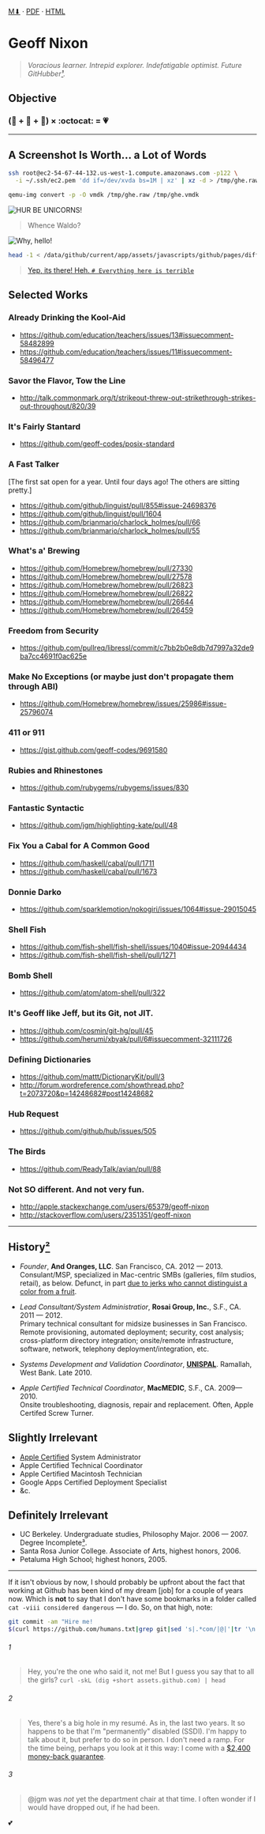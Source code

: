 [M⬇︎][MD] · [PDF][PDF] · [HTML][HTML]

Geoff Nixon
===========
> _Voracious learner. Intrepid explorer. Indefatigable optimist. Future GitHubber[¹](#1)._


Objective
---------

### (:city_sunrise: + :trolleybus: + :office:) × :octocat: = :heartpulse: ###

---------------------------------------
A Screenshot Is Worth... a Lot of Words
---------------------------------------

```sh
ssh root@ec2-54-67-44-132.us-west-1.compute.amazonaws.com -p122 \
  -i ~/.ssh/ec2.pem 'dd if=/dev/xvda bs=1M | xz' | xz -d > /tmp/ghe.raw

qemu-img convert -p -O vmdk /tmp/ghe.raw /tmp/ghe.vmdk
```

![HUR BE UNICORNS!][unicorns]

   > Whence Waldo?

![Why, hello!][preflight-checks]

```sh
head -1 < /data/github/current/app/assets/javascripts/github/pages/diffs/split.coffee
```
> [Yep, its there! Heh. `# Everything here is terrible`](https://cloud.githubusercontent.com/assets/98681/4139311/699ef6da-3399-11e4-8d8e-cf0a9e902867.gif)


Selected Works
--------------

### Already Drinking the Kool-Aid
 - https://github.com/education/teachers/issues/13#issuecomment-58482899
 - https://github.com/education/teachers/issues/11#issuecomment-58496477

### Savor the Flavor, Tow the Line
 - http://talk.commonmark.org/t/strikeout-threw-out-strikethrough-strikes-out-throughout/820/39

### It's Fairly Stantard
 - https://github.com/geoff-codes/posix-standard

### A Fast Talker  
[The first sat open for a year. Until four days ago! The others are sitting pretty.]
 - https://github.com/github/linguist/pull/855#issue-24698376  
 - https://github.com/github/linguist/pull/1604
 - https://github.com/brianmario/charlock_holmes/pull/66
 - https://github.com/brianmario/charlock_holmes/pull/55

### What's a' Brewing
 - https://github.com/Homebrew/homebrew/pull/27330
 - https://github.com/Homebrew/homebrew/pull/27578
 - https://github.com/Homebrew/homebrew/pull/26823
 - https://github.com/Homebrew/homebrew/pull/26822
 - https://github.com/Homebrew/homebrew/pull/26644
 - https://github.com/Homebrew/homebrew/pull/26459

### Freedom from Security
 - https://github.com/pullreq/libressl/commit/c7bb2b0e8db7d7997a32de9ba7cc4691f0ac625e

### Make No Exceptions (or maybe just don't propagate them through ABI)
 - https://github.com/Homebrew/homebrew/issues/25986#issue-25796074

### 411 or 911
 - https://gist.github.com/geoff-codes/9691580

### Rubies and Rhinestones
 - https://github.com/rubygems/rubygems/issues/830

### Fantastic Syntactic
 - https://github.com/jgm/highlighting-kate/pull/48

### Fix You a Cabal for A Common Good
 - https://github.com/haskell/cabal/pull/1711
 - https://github.com/haskell/cabal/pull/1673

### Donnie Darko
 - https://github.com/sparklemotion/nokogiri/issues/1064#issue-29015045

### Shell Fish
 - https://github.com/fish-shell/fish-shell/issues/1040#issue-20944434
 - https://github.com/fish-shell/fish-shell/pull/1271

### Bomb Shell
 - https://github.com/atom/atom-shell/pull/322

### It's Geoff like Jeff, but its Git, not JIT.
 - https://github.com/cosmin/git-hg/pull/45
 - https://github.com/herumi/xbyak/pull/6#issuecomment-32111726

### Defining Dictionaries
 - https://github.com/mattt/DictionaryKit/pull/3
 - http://forum.wordreference.com/showthread.php?t=2073720&p=14248682#post14248682

### Hub Request
 - https://github.com/github/hub/issues/505

### The Birds
 - https://github.com/ReadyTalk/avian/pull/88

### Not SO different. And not very fun.
 - http://apple.stackexchange.com/users/65379/geoff-nixon
 - http://stackoverflow.com/users/2351351/geoff-nixon


---------------
History[²](#2)
---------------

 - _Founder_, __And Oranges, LLC__. San Francisco, CA. 2012 — 2013.  
  Consulant/MSP, specialized in Mac-centric SMBs (galleries, film studios, retail), as below.
  Defunct, in part [due to jerks who cannot distinguist a color from a fruit][oranges].

 - _Lead Consultant/System Administratior_, __Rosai Group, Inc.__, S.F., CA. 2011 — 2012.  
 Primary technical consultant for midsize businesses in San Francisco. Remote provisioning, automated deployment; security, cost analysis; cross-platform directory integration; onsite/remote infrastructure, software, network, telephony deployment/integration, etc.

 - _Systems Development and Validation Coordinator_, __[UNISPAL](http://unispal.un.org/)__. Ramallah, West Bank. Late 2010.

 - _Apple Certified Technical Coordinator_, __MacMEDIC__, S.F., CA. 2009—2010.  
Onsite troubleshooting, diagnosis, repair and replacement. Often, Apple Certifed Screw Turner.


Slightly Irrelevant
-------------------
 - [Apple Certified][apples] System Administrator
 - Apple Certified Technical Coordinator
 - Apple Certified Macintosh Technician
 - Google Apps Certified Deployment Specialist
 - &c.

Definitely Irrelevant
---------------------
 - UC Berkeley. Undergraduate studies, Philosophy Major. 2006 — 2007. Degree Incomplete[³](#3).
 - Santa Rosa Junior College. Associate of Arts, highest honors, 2006.
 - Petaluma High School; highest honors, 2005.

---

If it isn't obvious by now, I should probably be upfront about the fact that working at Github has been kind of my dream [job] for a couple of years now. Which is **not** to say that I don't have some bookmarks in a folder called `cat -viii considered dangerous` — I do. So, on that high, note:

```sh
git commit -am "Hire me!
$(curl https://github.com/humans.txt|grep git|sed 's|.*com/|@|'|tr '\n' ' ')"
```

###### 1
> Hey, you're the one who said it, not me! But I guess you say that to all the girls?
  `curl -skL (dig +short assets.github.com) | head`

###### 2
> Yes, there's a big hole in my resumé. As in, the last two years. It so happens to be that I'm "permanently" disabled (SSDI). I'm happy to talk about it, but prefer to do so in person. I don't need a ramp. For the time being, perhaps you look at it this way: I come with a [$2,400 money-back guarantee](http://www.edd.ca.gov/jobs_and_training/WOTC_Employer_Guide.htm).

###### 3
> @jgm was _not_ yet the department chair at that time. I often wonder if I would have dropped out, if he had been.

[MD]:               https://raw.github.com/geoff-codes/geoff/gh-pages/index.md
[PDF]:              https://geoff-codes.github.io/geoff/resume.pdf
[HTML]:             https://geoff-codes.github.io/geoff/index.html
[apples]:           https://geoff-codes.github.io/geoff/html/applecertified.html
[oranges]:          https://geoff-codes.github.io/geoff/html/orange-cease-and-desist.html
[unicorns]:         https://geoff-codes.github.io/geoff/img/HUR-BE-UNICORNS---aws-local-vm.png
[preflight-checks]: https://geoff-codes.github.io/geoff/img/hello-future-githubber---preflight-checks---contributing---ruby_concealer.png

:two_hearts:
